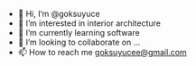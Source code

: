 - 👋 Hi, I’m @goksuyuce
- 👀 I’m interested in interior architecture
- 🌱 I’m currently learning software
- 💞️ I’m looking to collaborate on ...
- 📫 How to reach me goksuyucee@gmail.com

<!---
goksuyuce/goksuyuce is a ✨ special ✨ repository because its `README.md` (this file) appears on your GitHub profile.
You can click the Preview link to take a look at your changes.
--->
